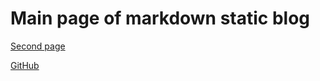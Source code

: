 # Main page of markdown static blog

[Second page](second)

[GitHub](https://github.com/istudyatuni/md-blog)
